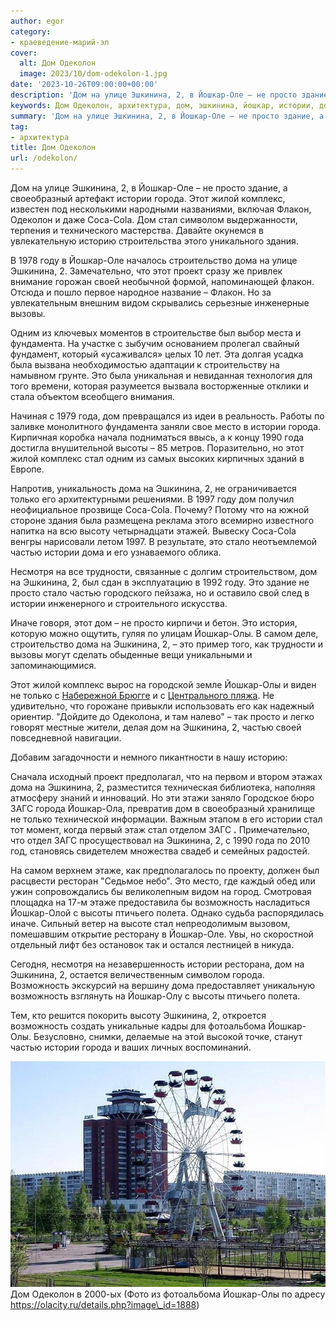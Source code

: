 ```yaml
---
author: egor
category:
- краеведение-марий-эл
cover:
  alt: Дом Одеколон
  image: 2023/10/dom-odekolon-1.jpg
date: '2023-10-26T09:00:00+00:00'
description: 'Дом на улице Эшкинина, 2, в Йошкар-Оле – не просто здание, а своеобразный артефакт истории города. Этот жилой комплекс, известен под несколькими народными...'
keywords: Дом Одеколон, архитектура, дом, эшкинина, йошкар, истории, дома, это, города, стал, просто, частью, олы, возможность, оле, жилой, комплекс
summary: 'Дом на улице Эшкинина, 2, в Йошкар-Оле – не просто здание, а своеобразный артефакт истории города. Этот жилой комплекс, известен под несколькими народными...'
tag:
- архитектура
title: Дом Одеколон
url: /odekolon/
---
```


Дом на улице Эшкинина, 2, в Йошкар-Оле – не просто здание, а своеобразный артефакт истории города. Этот жилой комплекс, известен под несколькими народными названиями, включая Флакон, Одеколон и даже Coca-Cola. Дом стал символом выдержанности, терпения и технического мастерства. Давайте окунемся в увлекательную историю строительства этого уникального здания.

В 1978 году в Йошкар-Оле началось строительство дома на улице Эшкинина, 2. Замечательно, что этот проект сразу же привлек внимание горожан своей необычной формой, напоминающей флакон. Отсюда и пошло первое народное название – Флакон. Но за увлекательным внешним видом скрывались серьезные инженерные вызовы.

Одним из ключевых моментов в строительстве был выбор места и фундамента. На участке с зыбучим основанием пролегал свайный фундамент, который «усаживался» целых 10 лет. Эта долгая усадка была вызвана необходимостью адаптации к строительству на намывном грунте. Это была уникальная и невиданная технология для того времени, которая разумеется вызвала восторженные отклики и стала объектом всеобщего внимания.

Начиная с 1979 года, дом превращался из идеи в реальность. Работы по заливке монолитного фундамента заняли свое место в истории города. Кирпичная коробка начала подниматься ввысь, а к концу 1990 года достигла внушительной высоты – 85 метров. Поразительно, но этот жилой комплекс стал одним из самых высоких кирпичных зданий в Европе.

Напротив, уникальность дома на Эшкинина, 2, не ограничивается только его архитектурными решениями. В 1997 году дом получил неофициальное прозвище Coca-Cola. Почему? Потому что на южной стороне здания была размещена реклама этого всемирно известного напитка на всю высоту четырнадцати этажей. Вывеску Coca-Cola венгры нарисовали летом 1997. В результате, это стало неотъемлемой частью истории дома и его узнаваемого облика.

Несмотря на все трудности, связанные с долгим строительством, дом на Эшкинина, 2, был сдан в эксплуатацию в 1992 году. Это здание не просто стало частью городского пейзажа, но и оставило свой след в истории инженерного и строительного искусства.

Иначе говоря, этот дом – не просто кирпичи и бетон. Это история, которую можно ощутить, гуляя по улицам Йошкар-Олы. В самом деле, строительство дома на Эшкинина, 2, – это пример того, как трудности и вызовы могут сделать обыденные вещи уникальными и запоминающимися.

Этот жилой комплекс вырос на городской земле Йошкар-Олы и виден не только с [Набережной Брюгге](/brugge/) и с [Центрального пляжа](/czentralnyj-plyazh-joshkar-oly/). Не удивительно, что горожане привыкли использовать его как надежный ориентир. "Дойдите до Одеколона, и там налево" – так просто и легко говорят местные жители, делая дом на Эшкинина, 2, частью своей повседневной навигации.

Добавим загадочности и немного пикантности в нашу историю:

Сначала исходный проект предполагал, что на первом и втором этажах дома на Эшкинина, 2, разместится техническая библиотека, наполняя атмосферу знаний и инноваций. Но эти этажи заняло Городское бюро ЗАГС города Йошкар-Ола, превратив дом в своеобразный хранилище не только технической информации. Важным этапом в его истории стал тот момент, когда первый этаж стал отделом ЗАГС **.** Примечательно, что отдел ЗАГС просуществовал на Эшкинина, 2, с 1990 года по 2010 год, становясь свидетелем множества свадеб и семейных радостей.

На самом верхнем этаже, как предполагалось по проекту, должен был расцвести ресторан "Седьмое небо". Это место, где каждый обед или ужин сопровождались бы великолепным видом на город. Смотровая площадка на 17-м этаже предоставила бы возможность насладиться Йошкар-Олой с высоты птичьего полета. Однако судьба распорядилась иначе. Сильный ветер на высоте стал непреодолимым вызовом, помешавшим открытие ресторану в Йошкар-Оле. Увы, но скоростной отдельный лифт без остановок так и остался лестницей в никуда.

Сегодня, несмотря на незавершенность истории ресторана, дом на Эшкинина, 2, остается величественным символом города. Возможность экскурсий на вершину дома предоставляет уникальную возможность взглянуть на Йошкар-Олу с высоты птичьего полета.

Тем, кто решится покорить высоту Эшкинина, 2, откроется возможность создать уникальные кадры для фотоальбома Йошкар-Олы. Безусловно, снимки, делаемые на этой высокой точке, станут частью истории города и ваших личных воспоминаний.

![Дом Одеколон](2023/10/dom-odekolon.jpg)Дом Одеколон в 2000-ых (Фото из фотоальбома Йошкар-Олы по адресу https://olacity.ru/details.php?image\_id=1888)